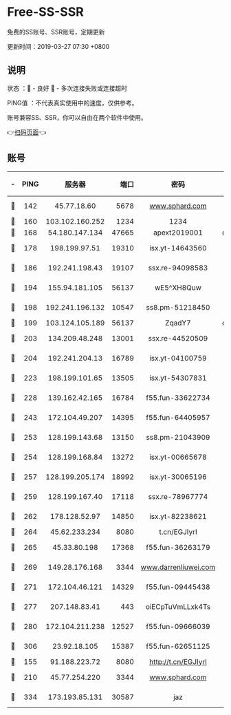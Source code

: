 # Free-SS-SSR

免费的SS账号、SSR账号，定期更新

更新时间：2019-03-27 07:30 +0800

## 说明

状态     ：🙂 - 良好 🙁 - 多次连接失败或连接超时

PING值   ：不代表真实使用中的速度，仅供参考。

账号兼容SS、SSR，你可以自由在两个软件中使用。

👉[扫码页面](https://liesauer.github.io/Free-SS-SSR/)👈

## 账号

|-|PING|服务器|端口|密码|加密方式|区域|
|:----:|:----:|:-----:|-----:|:----:|:----:|:----:|
|🙂|142|45.77.18.60|5678|www.sphard.com|aes-256-cfb|JP|
|🙂|160|103.102.160.252|1234|1234|rc4-md5|JP|
|🙂|168|54.180.147.134|47665|apext2019001|chacha20|KR|
|🙂|178|198.199.97.51|19310|isx.yt-14643560|aes-256-cfb|US|
|🙂|186|192.241.198.43|19107|ssx.re-94098583|aes-256-cfb|US|
|🙂|194|155.94.181.105|56137|wE5^XH8Quw|aes-256-cfb|US|
|🙂|198|192.241.196.132|10547|ss8.pm-51218450|aes-256-cfb|US|
|🙂|199|103.124.105.189|56137|ZqadY7|chacha20|US|
|🙂|203|134.209.48.248|13001|ssx.re-44520509|aes-256-cfb|US|
|🙂|204|192.241.204.13|16789|isx.yt-04100759|aes-256-cfb|US|
|🙂|223|198.199.101.65|13505|isx.yt-54307831|aes-256-cfb|US|
|🙂|228|139.162.42.165|16784|f55.fun-33622734|aes-256-cfb|SG|
|🙂|243|172.104.49.207|14395|f55.fun-64405957|aes-256-cfb|SG|
|🙂|253|128.199.143.68|13150|ss8.pm-21043909|aes-256-cfb|SG|
|🙂|254|128.199.168.84|13272|isx.yt-00665678|aes-256-cfb|SG|
|🙂|257|128.199.205.174|18992|isx.yt-30065196|aes-256-cfb|SG|
|🙂|259|128.199.167.40|17118|ssx.re-78967774|aes-256-cfb|SG|
|🙂|262|178.128.52.97|14850|isx.yt-82238621|aes-256-cfb|SG|
|🙂|264|45.62.233.234|8080|t.cn/EGJIyrl|rc4-md5|CA|
|🙂|265|45.33.80.198|17368|f55.fun-36263179|aes-256-cfb|US|
|🙂|269|149.28.176.168|3344|www.darrenliuwei.com|aes-256-cfb|AU|
|🙂|271|172.104.46.121|14329|f55.fun-09445438|aes-256-cfb|SG|
|🙂|277|207.148.83.41|443|oiECpTuVmLLxk4Ts|aes-256-cfb|AU|
|🙂|280|172.104.211.238|12527|f55.fun-09666039|aes-256-cfb|US|
|🙂|306|23.92.18.105|15387|f55.fun-62651125|aes-256-cfb|US|
|🙂|155|91.188.223.72|8080|http://t.cn/EGJIyrl|rc4-md5|RU|
|🙂|210|45.77.254.220|3344|www.sphard.com|aes-256-cfb|SG|
|🙂|334|173.193.85.131|30587|jaz|aes-256-cfb|US|
